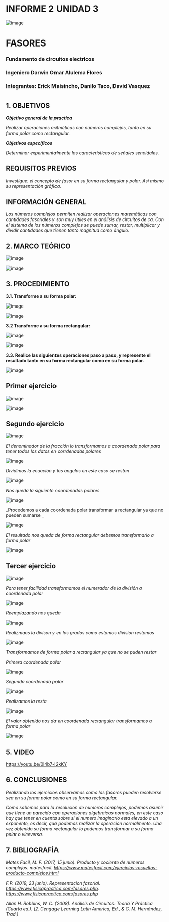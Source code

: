 # INFORME 2 UNIDAD 3

![image](https://user-images.githubusercontent.com/85728185/122873688-b1ff8480-d2f7-11eb-8db4-6c559deb9572.png)

# FASORES

### Fundamento de circuitos electricos
### Ingeniero  Darwin Omar Alulema Flores

### Integrantes: Erick Maisincho, Danilo Taco, David Vasquez
#

## 1. OBJETIVOS

***Objetivo general de la practica***

_Realizar operaciones aritméticas con números complejos, tanto en su forma polar como rectangular._


***Objetivos especificos***

_Determinar experimentalmente las características de señales senoidales._

## REQUISITOS PREVIOS

_Investigue: el concepto de fasor en su forma rectangular y polar. Así mismo su
representación gráfica._

## INFORMACIÓN GENERAL

_Los números complejos permiten realizar operaciones matemáticas con
cantidades fasoriales y son muy útiles en el análisis de circuitos de ca. Con el sistema de
los números complejos se puede sumar, restar, multiplicar y dividir cantidades que tienen
tanto magnitud como ángulo._

## 2. MARCO TEÓRICO 

![image](https://user-images.githubusercontent.com/85259801/133298711-d1bccc28-6354-47ee-b33a-5b6e6dd3eeb0.png)

![image](https://user-images.githubusercontent.com/85259801/133302846-80e5a014-dacf-47da-9595-ada817f65aef.png)


## 3. PROCEDIMIENTO

**3.1. Transforme a su forma polar:**

![image](https://user-images.githubusercontent.com/84418933/133172524-204f8b77-fa46-432e-adee-c78e2077a59f.png)

![image](https://user-images.githubusercontent.com/84418933/133172799-05f06abf-b6a9-4c4d-aa3d-c0fa12bbaff8.png)

**3.2 Transforme a su forma rectangular:**

![image](https://user-images.githubusercontent.com/84418933/133173231-9b6a1591-9c6a-4870-9b0a-b751d3f1f2c1.png)

![image](https://user-images.githubusercontent.com/84418933/133173247-fdd6bdfe-2c43-48e0-94c0-d035ae16f3ee.png)

**3.3. Realice las siguientes operaciones paso a paso, y represente el resultado tanto en su forma rectangular como en su forma polar.**

![image](https://user-images.githubusercontent.com/84418933/133294850-33f5536b-e952-43c4-ad7d-6e650e649efe.png)

## Primer ejercicio ##

![image](https://user-images.githubusercontent.com/84418933/133305072-6c46ac5c-6399-47c6-be6a-b8f6411d8524.png)

![image](https://user-images.githubusercontent.com/84418933/133305094-453cc3c7-7813-4087-b309-abfe1e5d3490.png)

## Segundo ejercicio ##

![image](https://user-images.githubusercontent.com/85728185/133297170-59fffac6-68bf-42e8-8c95-5f63fd02a8a1.png)

_El denominador de la fracción lo transformamos a coordenada polar para tener todos los datos en corrdenadas polares_

![image](https://user-images.githubusercontent.com/85728185/133297205-5fba544e-fa3c-47fb-af48-270223c04323.png)

_Dividimos la ecuación y los angulos en este caso se restan_

![image](https://user-images.githubusercontent.com/85728185/133297247-c4af6c3c-874c-4550-8f01-2ecdb7e93509.png)

_Nos queda la siguiente coordenadas polares_

![image](https://user-images.githubusercontent.com/85728185/133297308-1f28041a-9f48-43a0-9ff8-5a77f2080a35.png)

_Procedemos a cada coordenada polar transformar a rectangular ya que no pueden sumarse _

![image](https://user-images.githubusercontent.com/85728185/133297374-ae0e4f60-6fa7-446e-877f-0bd3f7a0f168.png)

_El resultado nos queda de forma rectangular debemos transformarlo a forma polar_

![image](https://user-images.githubusercontent.com/85728185/133297439-a2336847-fbe1-4adf-9bfc-4270414a845a.png)

## Tercer ejercicio ##

![image](https://user-images.githubusercontent.com/85728185/133301295-43a02dc1-2a9d-4ab1-b674-bfc3ebfe942f.png)

_Para tener facilidad transformamos el numerador de la división a coordenada polar_

![image](https://user-images.githubusercontent.com/85728185/133301360-40fad2b9-d586-4189-8999-8cfb40a6e87a.png)

_Reemplazando nos queda_

![image](https://user-images.githubusercontent.com/85728185/133301402-954b52ab-4340-4c57-ab7e-6b19e04d1f76.png)

_Realizmaos la divison y en los grados como estamos division restamos_

![image](https://user-images.githubusercontent.com/85728185/133301448-671d7bf0-6048-45d9-943e-216348d0913f.png)

_Transformamos de forma polar a rectangular ya que no se puden restar_

_Primera coordenada polar_

![image](https://user-images.githubusercontent.com/85728185/133301518-a810040e-7db0-4e16-b05a-aced1e353683.png)

_Segunda coordenada polar_

![image](https://user-images.githubusercontent.com/85728185/133301608-a45a0596-3e0d-49f9-889f-81d260f05fc3.png)

_Realizamos la resta_

![image](https://user-images.githubusercontent.com/85728185/133301643-da8c3132-8f77-456d-b53a-f802ffbbdd9b.png)

_El valor obtenido nos da en coordenada rectangular transformamos a forma polar_

![image](https://user-images.githubusercontent.com/85728185/133301686-1aba18a2-8143-4801-8d7c-abf82d6cf753.png)

## 5. VIDEO

https://youtu.be/0l4b7-l2kKY

## 6. CONCLUSIONES

_Realizando los ejercicios observamos como los fasores pueden resolverse sea en su forma polar como en su forma rectangular._

_Como sabemos para la resolucion de numeros complejos, podemos asumir que tiene un parecido con operaciones algebraicas normales, en este caso hay que tener en cuenta sobre si el numero imaginario esta elevado a un exponente, es decir, que podemos realizar la operacion normalmente. Una vez obtenido su forma rectangular lo podemos transformar a su forma polar o viceversa._


## 7. BIBLIOGRAFÍA

_Mates Facil, M. F. (2017, 15 junio). Producto y cociente de números complejos. matesfacil. https://www.matesfacil.com/ejercicios-resueltos-producto-complejos.html_

_F.P. (2019, 23 junio). Representacion fasorial. https://www.fisicapractica.com/fasores.php. https://www.fisicapractica.com/fasores.php_

_Allan H. Robbins, W. C. (2008). Análisis de Circuitos: Teoría Y Práctica (Cuarta ed.). (2. Cengage Learning Latin America, Ed., & G. M. Hernández, Trad.)_
